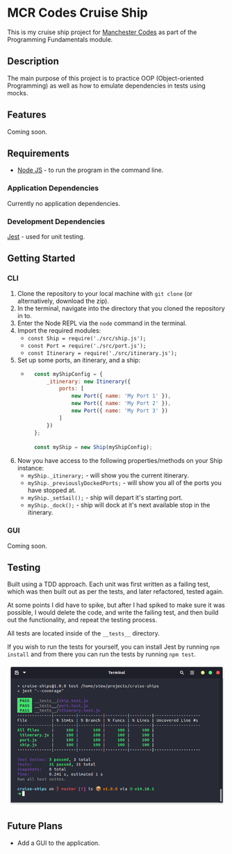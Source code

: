 # MCR Codes Cruise Ship
This is my cruise ship project for [Manchester Codes](https://www.manchestercodes.com/) as part of the Programming Fundamentals module.

## Description
The main purpose of this project is to practice OOP (Object-oriented Programming) as well as how to emulate dependencies in tests using mocks.

## Features
Coming soon.

## Requirements
* [Node JS](https://nodejs.org/en/) - to run the program in the command line.

### Application Dependencies
Currently no application dependencies.

### Development Dependencies
[Jest](https://jestjs.io/) - used for unit testing.

## Getting Started
### CLI
1. Clone the repository to your local machine with `git clone` (or alternatively, download the zip).
2. In the terminal, navigate into the directory that you cloned the repository in to.
3. Enter the Node REPL via the `node` command in the terminal.
4. Import the required modules:
    * `const Ship = require('./src/ship.js');`
    * `const Port = require('./src/port.js');`
    * `const Itinerary = require('./src/itinerary.js');`
5. Set up some ports, an itinerary, and a ship:
    * ```javascript
        const myShipConfig = {
            _itinerary: new Itinerary({
                ports: [
                    new Port({ name: 'My Port 1' }),
                    new Port({ name: 'My Port 2' }),
                    new Port({ name: 'My Port 3' })
                ]
            })
        };

        const myShip = new Ship(myShipConfig);
      ```
6. Now you have access to the following properties/methods on your Ship instance:
    * `myShip._itinerary;` - will show you the current itinerary.
    * `myShip._previouslyDockedPorts;` - will show you all of the ports you have stopped at.
    * `myShip._setSail();` - ship will depart it's starting port.
    * `myShip._dock();` - ship will dock at it's next available stop in the itinerary.

### GUI
Coming soon.

## Testing
Built using a TDD approach. Each unit was first written as a failing test, which was then built out as per the tests, and later refactored, tested again.

At some points I did have to spike, but after I had spiked to make sure it was possible, I would delete the code, and write the failing test, and then build out the functionality, and repeat the testing process.

All tests are located inside of the `__tests__` directory.

If you wish to run the tests for yourself, you can install Jest by running `npm install` and from there you can run the tests by running `npm test`.

![Passing Tests!](./__tests__/test-screenshots/cruise-ship-test-coverage.png)

## Future Plans
* Add a GUI to the application.
